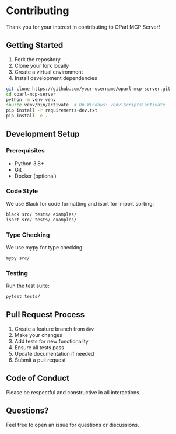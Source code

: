 # Contributing

Thank you for your interest in contributing to OParl MCP Server!

## Getting Started

1. Fork the repository
2. Clone your fork locally
3. Create a virtual environment
4. Install development dependencies

```bash
git clone https://github.com/your-username/oparl-mcp-server.git
cd oparl-mcp-server
python -m venv venv
source venv/bin/activate  # On Windows: venv\Scripts\activate
pip install -r requirements-dev.txt
pip install -e .
```

## Development Setup

### Prerequisites
- Python 3.8+
- Git
- Docker (optional)

### Code Style
We use Black for code formatting and isort for import sorting:

```bash
black src/ tests/ examples/
isort src/ tests/ examples/
```

### Type Checking
We use mypy for type checking:

```bash
mypy src/
```

### Testing
Run the test suite:

```bash
pytest tests/
```

## Pull Request Process

1. Create a feature branch from `dev`
2. Make your changes
3. Add tests for new functionality
4. Ensure all tests pass
5. Update documentation if needed
6. Submit a pull request

## Code of Conduct

Please be respectful and constructive in all interactions.

## Questions?

Feel free to open an issue for questions or discussions.
